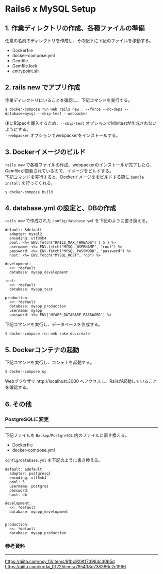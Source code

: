 # Rails6 x MySQL Setup

## 1. 作業ディレクトリの作成、各種ファイルの準備

任意の名前のディレクトリを作成し、その配下に下記のファイルを移動する。
- Dockerfile
- docker-compose.yml
- Gemfile
- Gemfile.lock
- <span>entrypoint.sh</span>

## 2. rails new でアプリ作成

作業ディレクトリにいることを確認し、下記コマンドを実行する。
```
$ docker-compose run web rails new . --force --no-deps --database=mysql --skip-test --webpacker
```
後にRSpecを導入するため、`--skip-test` オプションでMinitestが作成されないようにする。<br>
`--webpacker` オプションでwebpackerをインストールする。

## 3. Dockerイメージのビルド

`rails new` で各種ファイルの作成、webpackerのインストールが完了したら、Gemfileが更新されているので、イメージをビルドする。<br>
下記コマンドを実行すると、Dockerイメージををビルドする際に `bundle install` を行ってくれる。
```
$ docker-compose build
```

## 4. database.yml の設定と、DBの作成

`rails new` で作成された `config/database.yml` を下記のように書き換える。
```
default: &default
  adapter: mysql2
  encoding: utf8mb4
  pool: <%= ENV.fetch("RAILS_MAX_THREADS") { 5 } %>
  username: <%= ENV.fetch("MYSQL_USERNAME", "root") %>
  password: <%= ENV.fetch("MYSQL_PASSWORD", "password") %>
  host: <%= ENV.fetch("MYSQL_HOST", "db") %>

development:
  <<: *default
  database: myapp_development

test:
  <<: *default
  database: myapp_test

production:
  <<: *default
  database: myapp_production
  username: myapp
  password: <%= ENV['MYAPP_DATABASE_PASSWORD'] %>
```
下記コマンドを実行し、データベースを作成する。
```
$ docker-compose run web rake db:create
```

## 5. Dockerコンテナの起動

下記コマンドを実行し、コンテナを起動する。
```
$ docker-compose up
```
Webブラウザで http://localhost:3000 へアクセスし、Railsが起動していることを確認する。

## 6. その他

### PostgreSQLに変更
---
下記ファイルを `Backup/PostgreSQL` 内のファイルに置き換える。
- Dockerfile
- docker-compose.yml

`config/database.yml` を下記のように書き換える。
```
default: &default
  adapter: postgresql
  encoding: utf8mb4
  pool: 5
  username: postgres
  password:
  host: db

development:
  <<: *default
  database: myapp_development


production:
  <<: *default
  database: myapp_production
```

### 参考資料
---
https://qiita.com/nsy_13/items/9fbc929f173984c30b5d<br>
https://qiita.com/kodai_0122/items/795438d738386c2c1966
